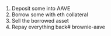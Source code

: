 1. Deposit some into AAVE  
2. Borrow some with eth collateral
3. Sell the borrowed asset
4. Repay everything back# brownie-aave
